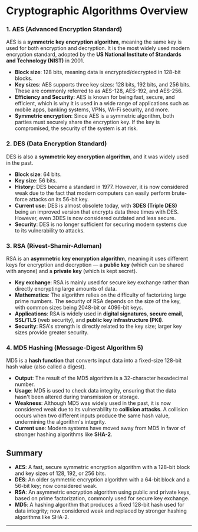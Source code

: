 # Cryptographic Algorithms Overview

### 1. **AES (Advanced Encryption Standard)**

AES is a **symmetric key encryption algorithm**, meaning the same key is used for both encryption and decryption. It is the most widely used modern encryption standard, adopted by the **US National Institute of Standards and Technology (NIST)** in 2001.

- **Block size**: 128 bits, meaning data is encrypted/decrypted in 128-bit blocks.
- **Key sizes**: AES supports three key sizes: 128 bits, 192 bits, and 256 bits. These are commonly referred to as AES-128, AES-192, and AES-256.
- **Efficiency and Security**: AES is known for being fast, secure, and efficient, which is why it is used in a wide range of applications such as mobile apps, banking systems, VPNs, Wi-Fi security, and more.
- **Symmetric encryption**: Since AES is a symmetric algorithm, both parties must securely share the encryption key. If the key is compromised, the security of the system is at risk.

### 2. **DES (Data Encryption Standard)**

DES is also a **symmetric key encryption algorithm**, and it was widely used in the past.

- **Block size**: 64 bits.
- **Key size**: 56 bits.
- **History**: DES became a standard in 1977. However, it is now considered weak due to the fact that modern computers can easily perform brute-force attacks on its 56-bit key.
- **Current use**: DES is almost obsolete today, with **3DES (Triple DES)** being an improved version that encrypts data three times with DES. However, even 3DES is now considered outdated and less secure.
- **Security**: DES is no longer sufficient for securing modern systems due to its vulnerability to attacks.

### 3. **RSA (Rivest-Shamir-Adleman)**

RSA is an **asymmetric key encryption algorithm**, meaning it uses different keys for encryption and decryption — a **public key** (which can be shared with anyone) and a **private key** (which is kept secret).

- **Key exchange**: RSA is mainly used for secure key exchange rather than directly encrypting large amounts of data.
- **Mathematics**: The algorithm relies on the difficulty of factorizing large prime numbers. The security of RSA depends on the size of the key, with common sizes being 2048-bit or 4096-bit keys.
- **Applications**: RSA is widely used in **digital signatures**, **secure email**, **SSL/TLS** (web security), and **public key infrastructure (PKI)**.
- **Security**: RSA's strength is directly related to the key size; larger key sizes provide greater security.

### 4. **MD5 Hashing (Message-Digest Algorithm 5)**

MD5 is a **hash function** that converts input data into a fixed-size 128-bit hash value (also called a digest).

- **Output**: The result of the MD5 algorithm is a 32-character hexadecimal number.
- **Usage**: MD5 is used to check data integrity, ensuring that the data hasn't been altered during transmission or storage.
- **Weakness**: Although MD5 was widely used in the past, it is now considered weak due to its vulnerability to **collision attacks**. A collision occurs when two different inputs produce the same hash value, undermining the algorithm's integrity.
- **Current use**: Modern systems have moved away from MD5 in favor of stronger hashing algorithms like **SHA-2**.

## Summary

- **AES**: A fast, secure symmetric encryption algorithm with a 128-bit block and key sizes of 128, 192, or 256 bits.
- **DES**: An older symmetric encryption algorithm with a 64-bit block and a 56-bit key; now considered weak.
- **RSA**: An asymmetric encryption algorithm using public and private keys, based on prime factorization, commonly used for secure key exchange.
- **MD5**: A hashing algorithm that produces a fixed 128-bit hash used for data integrity; now considered weak and replaced by stronger hashing algorithms like SHA-2.

---
